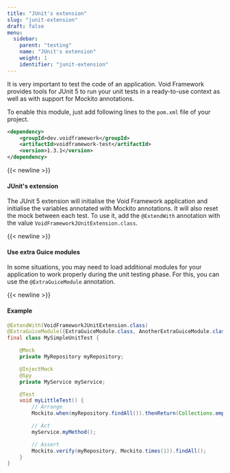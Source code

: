 ```yaml
---
title: "JUnit's extension"
slug: "junit-extension"
draft: false
menu:
  sidebar:
    parent: "testing"
    name: "JUnit's extension"
    weight: 1
    identifier: "junit-extension"
---
```


It is very important to test the code of an application. Void Framework provides tools for JUnit 5 to run your unit tests in a ready-to-use context as well as with support for Mockito annotations.

To enable this module, just add following lines to the `pom.xml` file of your project.

```xml
<dependency>
    <groupId>dev.voidframework</groupId>
    <artifactId>voidframework-test</artifactId>
    <version>1.3.1</version>
</dependency>
```


{{< newline >}}
#### JUnit's extension

The JUnit 5 extension will initialise the Void Framework application and initialise the variables annotated with Mockito annotations. It will also reset the mock between each test. To use it, add the `@ExtendWith` annotation with the value `VoidFrameworkJUnitExtension.class`.



{{< newline >}}
#### Use extra Guice modules

In some situations, you may need to load additional modules for your application to work properly during the unit testing phase. For this, you can use the `@ExtraGuiceModule` annotation.



{{< newline >}}
#### Example
```java
@ExtendWith(VoidFrameworkJUnitExtension.class)
@ExtraGuiceModule({ExtraGuiceModule.class, AnotherExtraGuiceModule.class})
final class MySimpleUnitTest {

    @Mock
    private MyRepository myRepository;

    @InjectMock
    @Spy
    private MyService myService;

    @Test
    void myLittleTest() {
        // Arrange
        Mockito.when(myRepository.findAll()).thenReturn(Collections.emptyList());

        // Act
        myService.myMethod();

        // Assert
        Mockito.verify(myRepository, Mockito.times(1)).findAll();
    }
}
```
